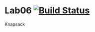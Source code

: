 # Lab06 [![Build Status](https://travis-ci.org/menon1234/Lab04.svg?branch=master)](https://travis-ci.org/menon1234/Lab04)
 Knapsack
